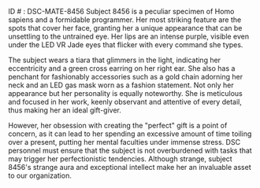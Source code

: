 ID # : DSC-MATE-8456
Subject 8456 is a peculiar specimen of Homo sapiens and a formidable programmer. Her most striking feature are the spots that cover her face, granting her a unique appearance that can be unsettling to the untrained eye. Her lips are an intense purple, visible even under the LED VR Jade eyes that flicker with every command she types. 

The subject wears a tiara that glimmers in the light, indicating her eccentricity and a green cross earring on her right ear. She also has a penchant for fashionably accessories such as a gold chain adorning her neck and an LED gas mask worn as a fashion statement. Not only her appearance but her personality is equally noteworthy. She is meticulous and focused in her work, keenly observant and attentive of every detail, thus making her an ideal gift-giver. 

However, her obsession with creating the "perfect" gift is a point of concern, as it can lead to her spending an excessive amount of time toiling over a present, putting her mental faculties under immense stress. DSC personnel must ensure that the subject is not overburdened with tasks that may trigger her perfectionistic tendencies. Although strange, subject 8456's strange aura and exceptional intellect make her an invaluable asset to our organization.